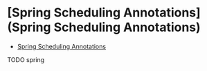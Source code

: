 # [Spring Scheduling Annotations](Spring Scheduling Annotations)

- [Spring Scheduling Annotations](#spring-scheduling-annotationsspring-scheduling-annotations)






TODO spring